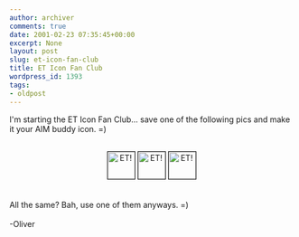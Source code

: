 ```yaml
---
author: archiver
comments: true
date: 2001-02-23 07:35:45+00:00
excerpt: None
layout: post
slug: et-icon-fan-club
title: ET Icon Fan Club
wordpress_id: 1393
tags:
- oldpost
---
```


I'm starting the ET Icon Fan Club... save one of the following pics and make it your AIM buddy icon. =)<br /><br /><center><img src="http://www.oliverweb.com/stuff/et.gif" width="48" height="48" alt="ET!" border="1"> <img src="http://www.oliverweb.com/stuff/et.gif" width="48" height="48" alt="ET!" border="1"> <img src="http://www.oliverweb.com/stuff/et.gif" width="48" height="48" alt="ET!" border="1"></center><br /><br />All the same? Bah, use one of them anyways. =)<br /><br />-Oliver